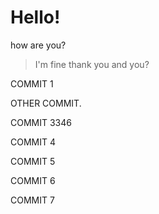 # Hello!

how are you?
> I'm fine thank you and you?

COMMIT 1 

OTHER COMMIT.

COMMIT 3346

COMMIT 4

COMMIT 5

COMMIT 6

COMMIT 7